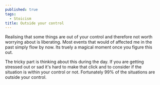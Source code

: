 ```yaml
---
published: true
tags:
  - Stoicism
title: Outside your control
---
```

Realising that some things are out of your control and therefore not worth worrying about is liberating. Most events that would of affected me in the past simply flow by now. Its truely a magical moment once you figure this out.

The tricky part is thinking about this during the day. If you are getting stressed out or sad it's hard to make that click and to consider if the situation is within your control or not. Fortunately 99% of the situations are outside your control.